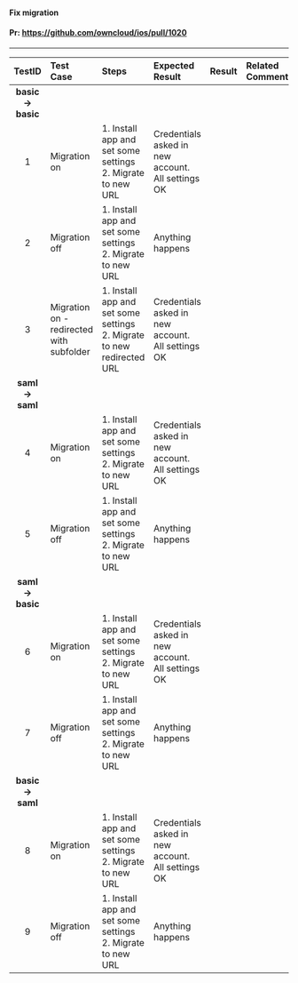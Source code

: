#### Fix migration

#### Pr: https://github.com/owncloud/ios/pull/1020


---

 
| TestID | Test Case | Steps | Expected Result | Result | Related Comment |
| :----: | :-------- | :---- | :-------------- | :----: | :-------------- |
|**basic -> basic**||||||
| 1 | Migration on | 1. Install app and set some settings<br>2. Migrate to new URL | Credentials asked in new account. All settings OK |  |  |
| 2 | Migration off |  1. Install app and set some settings<br>2. Migrate to new URL  | Anything happens |  |  |
| 3 | Migration on - redirected with subfolder |  1. Install app and set some settings<br>2. Migrate to new redirected URL | Credentials asked in new account. All settings OK |  |  |
|**saml -> saml**||||||
| 4 | Migration on |  1. Install app and set some settings<br>2. Migrate to new URL  | Credentials asked in new account. All settings OK |  |  |
| 5 | Migration off |  1. Install app and set some settings<br>2. Migrate to new URL  | Anything happens |  |  |
|**saml -> basic**||||||
| 6 | Migration on |  1. Install app and set some settings<br>2. Migrate to new URL  | Credentials asked in new account. All settings OK |  |  |
| 7 | Migration off |  1. Install app and set some settings<br>2. Migrate to new URL | Anything happens |  |  |
|**basic -> saml**||||||
| 8 | Migration on |  1. Install app and set some settings<br>2. Migrate to new URL | Credentials asked in new account. All settings OK |  |  |
| 9 | Migration off |  1. Install app and set some settings<br>2. Migrate to new URL  | Anything happens |  |  |